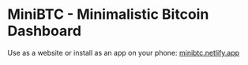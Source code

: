 # MiniBTC - Minimalistic Bitcoin Dashboard

Use as a website or install as an app on your phone: [minibtc.netlify.app](https://minibtc.netlify.app/)
